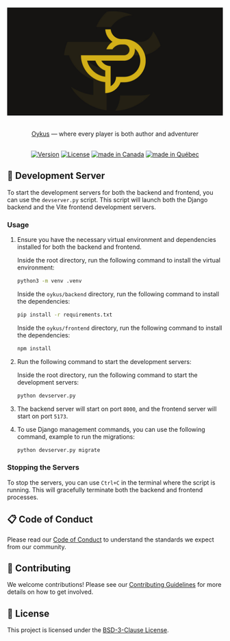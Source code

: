 ![Oykus](.github/assets/banner.jpg "Oykus")

<p align="center">
  <br/>
  <a href="https://github.com/mcpronovost/okp-oykus">Oykus</a> &mdash; where every player is both author and adventurer
  <br/><br/>
</p>

<div align="center">

[![Version](https://img.shields.io/badge/Version-0.2.0-blue.svg)](./CHANGELOG.md)
[![License](https://img.shields.io/badge/License-BSD--3--Clause-red.svg)](./LICENSE)
[![made in Canada](https://img.shields.io/badge/Made%20in-Canada-FF0000)](#)
[![made in Québec](https://img.shields.io/badge/Fait%20au-Québec-003399)](#)

</div>

## 🚀 Development Server

To start the development servers for both the backend and frontend, you can use the `devserver.py` script. This script will launch both the Django backend and the Vite frontend development servers.

### Usage

1. Ensure you have the necessary virtual environment and dependencies installed for both the backend and frontend.

   Inside the root directory, run the following command to install the virtual environment:
   ```bash
   python3 -m venv .venv
   ```

   Inside the `oykus/backend` directory, run the following command to install the dependencies:
   ```bash
   pip install -r requirements.txt
   ```

   Inside the `oykus/frontend` directory, run the following command to install the dependencies:
   ```bash
   npm install
   ```

2. Run the following command to start the development servers:

   Inside the root directory, run the following command to start the development servers:
   ```bash
   python devserver.py
   ```

3. The backend server will start on port `8000`, and the frontend server will start on port `5173`.

4. To use Django management commands, you can use the following command, example to run the migrations:

   ```bash
   python devserver.py migrate
   ```

### Stopping the Servers

To stop the servers, you can use `Ctrl+C` in the terminal where the script is running. This will gracefully terminate both the backend and frontend processes.

## 📋 Code of Conduct

Please read our [Code of Conduct](CODE_OF_CONDUCT.md) to understand the standards we expect from our community.

## 🤝 Contributing

We welcome contributions!
Please see our [Contributing Guidelines](CONTRIBUTING.md) for more details on how to get involved.

## 📜 License

This project is licensed under the [BSD-3-Clause License](LICENSE).
